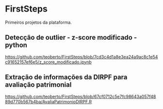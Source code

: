 # FirstSteps
Primeiros projetos da plataforma.

## Detecção de outlier - z-score modificado - python

https://github.com/teoberto/FirstSteps/blob/7cd3c4d1a8e3ea24a9ac8c1e54c91652157ef6e5/z_score_modificado.ipynb

## Extração de informações da DIRPF para avaliação patrimonial

https://github.com/teoberto/FirstSteps/blob/67cf0712c5e7fc98643a057f4889d770b567b4ba/AvaliaPatrimonioDIRPF.R



